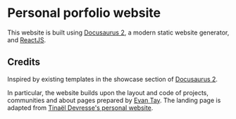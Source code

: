 # Personal porfolio website

This website is built using [Docusaurus 2](https://docusaurus.io/), a modern static website generator, and [ReactJS](https://reactjs.org/).

## Credits
Inspired by existing templates in the showcase section of [Docusaurus 2](https://docusaurus.io/showcase). 

In particular, the website builds upon the layout and code of projects, communities and about pages prepared by [Evan Tay](https://evantay.com/). The landing page is adapted from [Tinaël Devresse's personal website](https://tinaeldevresse.eu/). 
